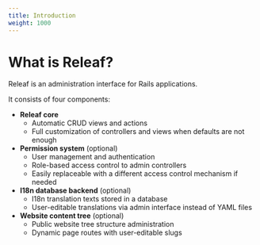 ```yaml
---
title: Introduction
weight: 1000
---
```


# What is Releaf?

Releaf is an administration interface for Rails applications.

It consists of four components:

* __Releaf core__
  * Automatic CRUD views and actions
  * Full customization of controllers and views when defaults are not enough
* __Permission system__ (optional)
  * User management and authentication
  * Role-based access control to admin controllers
  * Easily replaceable with a different access control mechanism if needed
* __I18n database backend__ (optional)
  * I18n translation texts stored in a database
  * User-editable translations via admin interface instead of YAML files
* __Website content tree__ (optional)
  * Public website tree structure administration
  * Dynamic page routes with user-editable slugs